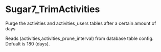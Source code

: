 # Sugar7_TrimActivities
Purge the activities and activities_users tables after a certain amount of days

Reads (activities,activities_prune_interval) from database table config.
Defualt is 180 (days).


